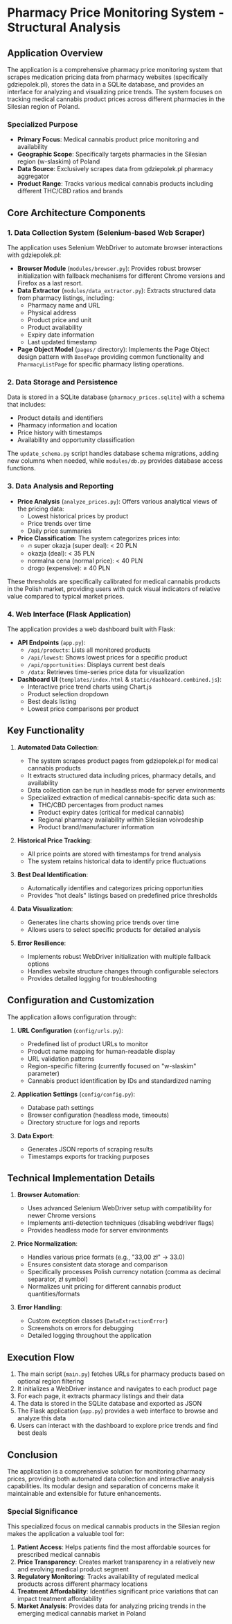 # Pharmacy Price Monitoring System - Structural Analysis

## Application Overview

The application is a comprehensive pharmacy price monitoring system that scrapes medication pricing data from pharmacy websites (specifically gdziepolek.pl), stores the data in a SQLite database, and provides an interface for analyzing and visualizing price trends. The system focuses on tracking medical cannabis product prices across different pharmacies in the Silesian region of Poland.

### Specialized Purpose

* **Primary Focus**: Medical cannabis product price monitoring and availability
* **Geographic Scope**: Specifically targets pharmacies in the Silesian region (w-slaskim) of Poland
* **Data Source**: Exclusively scrapes data from gdziepolek.pl pharmacy aggregator
* **Product Range**: Tracks various medical cannabis products including different THC/CBD ratios and brands

## Core Architecture Components

### 1. Data Collection System (Selenium-based Web Scraper)

The application uses Selenium WebDriver to automate browser interactions with gdziepolek.pl:

- **Browser Module** (`modules/browser.py`): Provides robust browser initialization with fallback mechanisms for different Chrome versions and Firefox as a last resort.
- **Data Extractor** (`modules/data_extractor.py`): Extracts structured data from pharmacy listings, including:
  - Pharmacy name and URL
  - Physical address
  - Product price and unit
  - Product availability
  - Expiry date information
  - Last updated timestamp
- **Page Object Model** (`pages/` directory): Implements the Page Object design pattern with `BasePage` providing common functionality and `PharmacyListPage` for specific pharmacy listing operations.

### 2. Data Storage and Persistence

Data is stored in a SQLite database (`pharmacy_prices.sqlite`) with a schema that includes:

- Product details and identifiers
- Pharmacy information and location
- Price history with timestamps
- Availability and opportunity classification

The `update_schema.py` script handles database schema migrations, adding new columns when needed, while `modules/db.py` provides database access functions.

### 3. Data Analysis and Reporting

- **Price Analysis** (`analyze_prices.py`): Offers various analytical views of the pricing data:
  - Lowest historical prices by product
  - Price trends over time
  - Daily price summaries
- **Price Classification**: The system categorizes prices into:
  - 🔥 super okazja (super deal): < 20 PLN
  - okazja (deal): < 35 PLN
  - normalna cena (normal price): < 40 PLN
  - drogo (expensive): ≥ 40 PLN

These thresholds are specifically calibrated for medical cannabis products in the Polish market, providing users with quick visual indicators of relative value compared to typical market prices.

### 4. Web Interface (Flask Application)

The application provides a web dashboard built with Flask:

- **API Endpoints** (`app.py`):
  - `/api/products`: Lists all monitored products
  - `/api/lowest`: Shows lowest prices for a specific product
  - `/api/opportunities`: Displays current best deals
  - `/data`: Retrieves time-series price data for visualization
- **Dashboard UI** (`templates/index.html` & `static/dashboard.combined.js`):
  - Interactive price trend charts using Chart.js
  - Product selection dropdown
  - Best deals listing
  - Lowest price comparisons per product

## Key Functionality

1. **Automated Data Collection**: 
   - The system scrapes product pages from gdziepolek.pl for medical cannabis products
   - It extracts structured data including prices, pharmacy details, and availability
   - Data collection can be run in headless mode for server environments
   - Specialized extraction of medical cannabis-specific data such as:
     * THC/CBD percentages from product names
     * Product expiry dates (critical for medical cannabis)
     * Regional pharmacy availability within Silesian voivodeship
     * Product brand/manufacturer information

2. **Historical Price Tracking**:
   - All price points are stored with timestamps for trend analysis
   - The system retains historical data to identify price fluctuations

3. **Best Deal Identification**:
   - Automatically identifies and categorizes pricing opportunities
   - Provides "hot deals" listings based on predefined price thresholds

4. **Data Visualization**:
   - Generates line charts showing price trends over time
   - Allows users to select specific products for detailed analysis

5. **Error Resilience**:
   - Implements robust WebDriver initialization with multiple fallback options
   - Handles website structure changes through configurable selectors
   - Provides detailed logging for troubleshooting

## Configuration and Customization

The application allows configuration through:

1. **URL Configuration** (`config/urls.py`):
   - Predefined list of product URLs to monitor
   - Product name mapping for human-readable display
   - URL validation patterns
   - Region-specific filtering (currently focused on "w-slaskim" parameter)
   - Cannabis product identification by IDs and standardized naming

2. **Application Settings** (`config/config.py`):
   - Database path settings
   - Browser configuration (headless mode, timeouts)
   - Directory structure for logs and reports

3. **Data Export**:
   - Generates JSON reports of scraping results
   - Timestamps exports for tracking purposes

## Technical Implementation Details

1. **Browser Automation**:
   - Uses advanced Selenium WebDriver setup with compatibility for newer Chrome versions
   - Implements anti-detection techniques (disabling webdriver flags)
   - Provides headless mode for server environments

2. **Price Normalization**:
   - Handles various price formats (e.g., "33,00 zł" → 33.0)
   - Ensures consistent data storage and comparison
   - Specifically processes Polish currency notation (comma as decimal separator, zł symbol)
   - Normalizes unit pricing for different cannabis product quantities/formats

3. **Error Handling**:
   - Custom exception classes (`DataExtractionError`)
   - Screenshots on errors for debugging
   - Detailed logging throughout the application

## Execution Flow

1. The main script (`main.py`) fetches URLs for pharmacy products based on optional region filtering
2. It initializes a WebDriver instance and navigates to each product page
3. For each page, it extracts pharmacy listings and their data
4. The data is stored in the SQLite database and exported as JSON
5. The Flask application (`app.py`) provides a web interface to browse and analyze this data
6. Users can interact with the dashboard to explore price trends and find best deals

## Conclusion

The application is a comprehensive solution for monitoring pharmacy prices, providing both automated data collection and interactive analysis capabilities. Its modular design and separation of concerns make it maintainable and extensible for future enhancements.

### Special Significance

This specialized focus on medical cannabis products in the Silesian region makes the application a valuable tool for:

1. **Patient Access**: Helps patients find the most affordable sources for prescribed medical cannabis
2. **Price Transparency**: Creates market transparency in a relatively new and evolving medical product segment
3. **Regulatory Monitoring**: Tracks availability of regulated medical products across different pharmacy locations
4. **Treatment Affordability**: Identifies significant price variations that can impact treatment affordability
5. **Market Analysis**: Provides data for analyzing pricing trends in the emerging medical cannabis market in Poland

